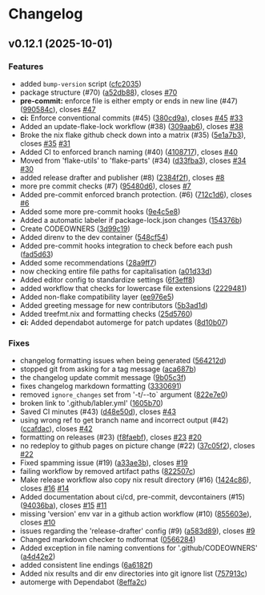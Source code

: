 # Changelog

## v0.12.1 (2025-10-01)

### Features

- added `bump-version` script
  ([cfc2035](https://github.com/school-Tygo-van-den-Hurk/template/commit/cfc2035327857380fcc1bbc2ca74fe42a2467c74))
- package structure (#70)
  ([a52db88](https://github.com/school-Tygo-van-den-Hurk/template/commit/a52db8830623a5df0f2a31984ab4acab4c7f53d5)),
  closes [#70](https://github.com/school-Tygo-van-den-Hurk/template/issues/70)
- **pre-commit:** enforce file is either empty or ends in new line (#47)
  ([990584c](https://github.com/school-Tygo-van-den-Hurk/template/commit/990584c875667aa49e6709b7d5ce7e4808afc70f)),
  closes [#47](https://github.com/school-Tygo-van-den-Hurk/template/issues/47)
- **ci:** Enforce conventional commits (#45)
  ([380cd9a](https://github.com/school-Tygo-van-den-Hurk/template/commit/380cd9ac83e7222f5c6af603a026b807e0dd9351)),
  closes [#45](https://github.com/school-Tygo-van-den-Hurk/template/issues/45)
  [#33](https://github.com/school-Tygo-van-den-Hurk/template/issues/33)
- Added an update-flake-lock workflow (#38)
  ([309aab6](https://github.com/school-Tygo-van-den-Hurk/template/commit/309aab6d4c2bae313979524aad6fc73ee02d3995)),
  closes [#38](https://github.com/school-Tygo-van-den-Hurk/template/issues/38)
- Broke the nix flake github check down into a matrix (#35)
  ([5e1a7b3](https://github.com/school-Tygo-van-den-Hurk/template/commit/5e1a7b3486d2dc1d8c287fc6b5e7759a02af313d)),
  closes [#35](https://github.com/school-Tygo-van-den-Hurk/template/issues/35)
  [#31](https://github.com/school-Tygo-van-den-Hurk/template/issues/31)
- Added CI to enforced branch naming (#40)
  ([4108717](https://github.com/school-Tygo-van-den-Hurk/template/commit/4108717506d28da01523bf111455908817dfdf72)),
  closes [#40](https://github.com/school-Tygo-van-den-Hurk/template/issues/40)
- Moved from 'flake-utils' to 'flake-parts' (#34)
  ([d33fba3](https://github.com/school-Tygo-van-den-Hurk/template/commit/d33fba3566054a77a54c026779b797ac35bc7477)),
  closes [#34](https://github.com/school-Tygo-van-den-Hurk/template/issues/34)
  [#30](https://github.com/school-Tygo-van-den-Hurk/template/issues/30)
- added release drafter and publisher (#8)
  ([2384f2f](https://github.com/school-Tygo-van-den-Hurk/template/commit/2384f2fb0a059d92f35fe928fe030c981607a395)),
  closes [#8](https://github.com/school-Tygo-van-den-Hurk/template/issues/8)
- more pre commit checks (#7)
  ([95480d6](https://github.com/school-Tygo-van-den-Hurk/template/commit/95480d66b6fb267a75c6da17d395df75f5c92d71)),
  closes [#7](https://github.com/school-Tygo-van-den-Hurk/template/issues/7)
- Added pre-commit enforced branch protection. (#6)
  ([712c1d6](https://github.com/school-Tygo-van-den-Hurk/template/commit/712c1d6f7f46c702727de668fb4eb111cd7006d8)),
  closes [#6](https://github.com/school-Tygo-van-den-Hurk/template/issues/6)
- Added some more pre-commit hooks
  ([9e4c5e8](https://github.com/school-Tygo-van-den-Hurk/template/commit/9e4c5e814890d244a1baf8ac88cc5db3692e45e6))
- Added a automatic labeler if package-lock.json changes
  ([154376b](https://github.com/school-Tygo-van-den-Hurk/template/commit/154376bb60eb780a670602457a392453e22f35c2))
- Create CODEOWNERS
  ([3d99c19](https://github.com/school-Tygo-van-den-Hurk/template/commit/3d99c19ae250c613bc0af7e2fa75587d7952979b))
- Added direnv to the dev container
  ([548cf54](https://github.com/school-Tygo-van-den-Hurk/template/commit/548cf544c099debf93a30c73c68e2df6086dfac2))
- Added pre-commit hooks integration to check before each push
  ([fad5d63](https://github.com/school-Tygo-van-den-Hurk/template/commit/fad5d63d37495492d1a891ab6d11e2adb5bc0a6f))
- Added some recommendations
  ([28a9ff7](https://github.com/school-Tygo-van-den-Hurk/template/commit/28a9ff7507052119018849ba09535cd6be09f037))
- now checking entire file paths for capitalisation
  ([a01d33d](https://github.com/school-Tygo-van-den-Hurk/template/commit/a01d33dd73ad2c4c61139db8bc8ae2a9108c45d8))
- Added editor config to standardize settings
  ([6f3eff8](https://github.com/school-Tygo-van-den-Hurk/template/commit/6f3eff8725c616a15a7d2f7c42981f317792864a))
- added workflow that checks for lowercase file extensions
  ([2229481](https://github.com/school-Tygo-van-den-Hurk/template/commit/222948157c2d857c444460dd43be7ba0f2c28acc))
- Added non-flake compatibility layer
  ([ee976e5](https://github.com/school-Tygo-van-den-Hurk/template/commit/ee976e5a806b779f89425ffc4693f74e92ab6ac1))
- Added greeting message for new contributors
  ([5b3ad1d](https://github.com/school-Tygo-van-den-Hurk/template/commit/5b3ad1d9299614ed293eba96ec440b939460ecfa))
- Added treefmt.nix and formatting checks
  ([25d5760](https://github.com/school-Tygo-van-den-Hurk/template/commit/25d5760f04d68362d117f399f70b50102283decd))
- **ci:** Added dependabot automerge for patch updates
  ([8d10b07](https://github.com/school-Tygo-van-den-Hurk/template/commit/8d10b074c8e6b99eeeaecac14aebff017dc44a0b))

### Fixes

- changelog formatting issues when being generated
  ([564212d](https://github.com/school-Tygo-van-den-Hurk/template/commit/564212df9ad706cf6e38d7a99725a315c130cbb0))
- stopped git from asking for a tag message
  ([aca687b](https://github.com/school-Tygo-van-den-Hurk/template/commit/aca687b5bc60413766e254d89a736e47d13bd2c3))
- the changelog update commit message
  ([9b05c3f](https://github.com/school-Tygo-van-den-Hurk/template/commit/9b05c3fcc6f87bb5f4b83ca967f4c7993e866977))
- fixes changelog markdown formatting
  ([3330691](https://github.com/school-Tygo-van-den-Hurk/template/commit/3330691ec31e40515688eb828e1317de6112303a))
- removed `ignore_changes` set from '-t/--to\` argument
  ([822e7e0](https://github.com/school-Tygo-van-den-Hurk/template/commit/822e7e0df0bbb918cd7b4fca5b01061e7b5d23ef))
- broken link to '.github/labler.yml'
  ([1605b70](https://github.com/school-Tygo-van-den-Hurk/template/commit/1605b70d5f945b5085da5a0bbe281836173b360f))
- Saved CI minutes (#43)
  ([d48e50d](https://github.com/school-Tygo-van-den-Hurk/template/commit/d48e50d27459fe255fd5d2a6ce436c064fedb681)),
  closes [#43](https://github.com/school-Tygo-van-den-Hurk/template/issues/43)
- using wrong ref to get branch name and incorrect output (#42)
  ([ccafdac](https://github.com/school-Tygo-van-den-Hurk/template/commit/ccafdacfe13d4dd4421abfead41eb4e82d27ae31)),
  closes [#42](https://github.com/school-Tygo-van-den-Hurk/template/issues/42)
- formatting on releases (#23)
  ([f8faebf](https://github.com/school-Tygo-van-den-Hurk/template/commit/f8faebf4e43b91daa8e7da4c91b81cf1830d68b4)),
  closes [#23](https://github.com/school-Tygo-van-den-Hurk/template/issues/23)
  [#20](https://github.com/school-Tygo-van-den-Hurk/template/issues/20)
- no redeploy to github pages on picture change (#22)
  ([37c05f2](https://github.com/school-Tygo-van-den-Hurk/template/commit/37c05f2747a84040524510a4f2ddda81ac9e63fb)),
  closes [#22](https://github.com/school-Tygo-van-den-Hurk/template/issues/22)
- Fixed spamming issue (#19)
  ([a33ae3b](https://github.com/school-Tygo-van-den-Hurk/template/commit/a33ae3b5fbcd9351a104da6c8c0dc52212de91cc)),
  closes [#19](https://github.com/school-Tygo-van-den-Hurk/template/issues/19)
- failing workflow by removed artifact paths
  ([822507c](https://github.com/school-Tygo-van-den-Hurk/template/commit/822507c08b9ee1f71d92f7aeb73a100407576975))
- Make release workflow also copy nix result directory (#16)
  ([1424c86](https://github.com/school-Tygo-van-den-Hurk/template/commit/1424c8698c8b6ef101d70c4afd96e0219e62f74b)),
  closes [#16](https://github.com/school-Tygo-van-den-Hurk/template/issues/16)
  [#14](https://github.com/school-Tygo-van-den-Hurk/template/issues/14)
- Added documentation about ci/cd, pre-commit, devcontainers (#15)
  ([94036ba](https://github.com/school-Tygo-van-den-Hurk/template/commit/94036ba73c043bc944c6ab293cacf25e0947792f)),
  closes [#15](https://github.com/school-Tygo-van-den-Hurk/template/issues/15)
  [#11](https://github.com/school-Tygo-van-den-Hurk/template/issues/11)
- missing 'version' env var in a github action workflow (#10)
  ([855603e](https://github.com/school-Tygo-van-den-Hurk/template/commit/855603e832d3955f928beef903f080449eb3d04c)),
  closes [#10](https://github.com/school-Tygo-van-den-Hurk/template/issues/10)
- issues regarding the 'release-drafter' config (#9)
  ([a583d89](https://github.com/school-Tygo-van-den-Hurk/template/commit/a583d89c4036d1907326b372fb6538808af48b40)),
  closes [#9](https://github.com/school-Tygo-van-den-Hurk/template/issues/9)
- Changed markdown checker to mdformat
  ([0566284](https://github.com/school-Tygo-van-den-Hurk/template/commit/05662842cd3a14fcc2b293da2208613506dea807))
- Added exception in file naming conventions for '.github/CODEOWNERS'
  ([a4d42e2](https://github.com/school-Tygo-van-den-Hurk/template/commit/a4d42e289d16dc43b6c166c338ebbc6a68caf58d))
- added consistent line endings
  ([6a6182f](https://github.com/school-Tygo-van-den-Hurk/template/commit/6a6182f35cfddd53db96e69c6a1165b2b514fd1c))
- Added nix results and dir env directories into git ignore list
  ([757913c](https://github.com/school-Tygo-van-den-Hurk/template/commit/757913c030d751056c039f144ec3066eb8ea79fb))
- automerge with Dependabot
  ([8effa2c](https://github.com/school-Tygo-van-den-Hurk/template/commit/8effa2c7d8a84f0ecfc19633a8c8425cbdbd1ba0))

